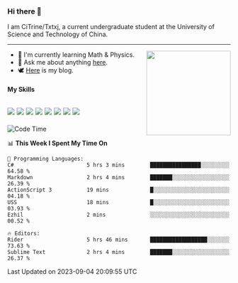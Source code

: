### Hi there 👋

I am CiTrine/Txtxj, a current undergraduate student at the University of Science and Technology of China.

---

<img align="right" height="190" src="http://github-profile-summary-cards.vercel.app/api/cards/stats?username=txtxj&theme=vue">

- 🌱 I'm currently learning Math & Physics.
- 💬 Ask me about anything [here](https://github.com/txtxj/txtxj/issues).
- 🕊️ [Here](https://txtxj.top) is my blog.

#### My Skills

![](https://img.shields.io/badge/C%23-239120?logo=csharp&logoColor=fff)
![](https://img.shields.io/badge/Unity-000000?logo=unity&logoColor=fff)
![](https://img.shields.io/badge/Python-3e74a2?logo=python&logoColor=fff)
![](https://img.shields.io/badge/C++-65318e?logo=cplusplus&logoColor=fff)
![](https://img.shields.io/badge/C-5654a2?logo=c&logoColor=fff)
![](https://img.shields.io/badge/Blender-f5792a?logo=blender&logoColor=fff)
![](https://img.shields.io/badge/MS%20SQL-cc2927?logo=microsoftsqlserver&logoColor=fff)
![](https://img.shields.io/badge/My%20SQL-4479a1?logo=mysql&logoColor=fff)
---

<!--START_SECTION:waka-->
![Code Time](http://img.shields.io/badge/Code%20Time-1%2C401%20hrs%2038%20mins-blue)

📊 **This Week I Spent My Time On** 

```text
💬 Programming Languages: 
C#                       5 hrs 3 mins        ████████████████░░░░░░░░░   64.58 % 
Markdown                 2 hrs 4 mins        ███████░░░░░░░░░░░░░░░░░░   26.39 % 
ActionScript 3           19 mins             █░░░░░░░░░░░░░░░░░░░░░░░░   04.18 % 
USS                      18 mins             █░░░░░░░░░░░░░░░░░░░░░░░░   03.93 % 
Ezhil                    2 mins              ░░░░░░░░░░░░░░░░░░░░░░░░░   00.52 % 

🔥 Editors: 
Rider                    5 hrs 46 mins       ██████████████████░░░░░░░   73.63 % 
Sublime Text             2 hrs 4 mins        ███████░░░░░░░░░░░░░░░░░░   26.37 % 
```


 Last Updated on 2023-09-04 20:09:55 UTC
<!--END_SECTION:waka-->
